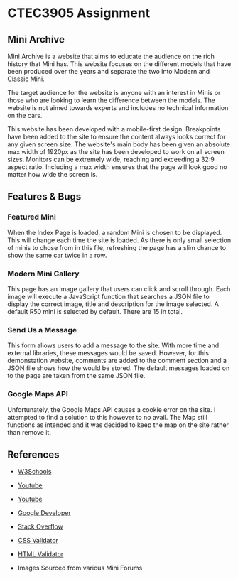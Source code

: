 # CTEC3905 Assignment
## Mini Archive
Mini Archive is a website that aims to educate the audience on the rich history that Mini has. This website focuses on the different models that have been produced over the years and separate the two into Modern and Classic Mini.

The target audience for the website is anyone with an interest in Minis or those who are looking to learn the difference between the models. The website is not aimed towards experts and includes no technical information on the cars.

This website has been developed with a mobile-first design. Breakpoints have been added to the site to ensure the content always looks correct for any given screen size. The website's main body has been given an absolute max width of 1920px as the site has been developed to work on all screen sizes. Monitors can be extremely wide, reaching and exceeding a 32:9 aspect ratio. Including a max width ensures that the page will look good no matter how wide the screen is.

## Features & Bugs
### Featured Mini
When the Index Page is loaded, a random Mini is chosen to be displayed. This will change each time the site is loaded. As there is only small selection of minis to chose from in this file, refreshing the page has a slim chance to show the same car twice in a row.

### Modern Mini Gallery
This page has an image gallery that users can click and scroll through. Each image will execute a JavaScript function that searches a JSON file to display the correct image, title and description for the image selected. A default R50 mini is selected by default. There are 15 in total.

### Send Us a Message
This form allows users to add a message to the site. With more time and external libraries, these messages would be saved. However, for this demonstation website, comments are added to the comment section and a JSON file shows how the would be stored. The default messages loaded on to the page are taken from the same JSON file.

### Google Maps API
Unfortunately, the Google Maps API causes a cookie error on the site. I attempted to find a solution to this however to no avail. The Map still functions as intended and it was decided to keep the map on the site rather than remove it. 

## References
- [W3Schools](https://www.w3schools.com)
- [Youtube](https://www.youtube.com/watch?v=Oage6H4GX2o)
- [Youtube](https://www.youtube.com/watch?v=zHZRFwWQt2w)
- [Google Developer](https://developers.google.com/maps/documentation/embed/embedding-map)
- [Stack Overflow](https://stackoverflow.com/questions/51577807/responsive-css-grid-with-persistent-aspect-ratio)
- [CSS Validator](https://jigsaw.w3.org/css-validator/#validate_by_input)
- [HTML Validator](https://validator.w3.org/#validate_by_input)

- Images Sourced from various Mini Forums
